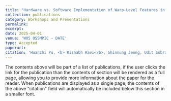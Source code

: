 ```yaml
---
title: "Hardware vs. Software Implementation of Warp-Level Features in Vortex RISC-V GPU"
collection: publications
category: Workshops and Presentations
permalink: 
excerpt: 
date: 2025-04-01
venue: 'W05 OSSMPIC - DATE'
type: Accepted
paperurl: 
citation: 'Huanzhi Pu, <b> Rishabh Ravi</b>, Shinnung Jeong, Udit Subramanya, Euijun Chung, Jisheng Zhao, Chihyo Ahn, Hyesoon Kim; Open Source Solutions for Massively Parallel Integrated Circuits at DATE 2025, Lyon, Spain, Apr 2025'
---
```


The contents above will be part of a list of publications, if the user clicks the link for the publication than the contents of section will be rendered as a full page, allowing you to provide more information about the paper for the reader. When publications are displayed as a single page, the contents of the above "citation" field will automatically be included below this section in a smaller font.
